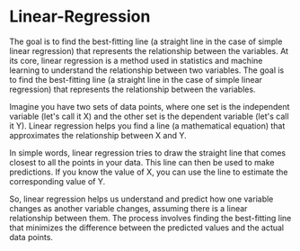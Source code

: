 # Linear-Regression
The goal is to find the best-fitting line (a straight line in the case of simple linear regression) that represents the relationship between the variables.
At its core, linear regression is a method used in statistics and machine learning to understand the relationship between two variables. The goal is to find the best-fitting line (a straight line in the case of simple linear regression) that represents the relationship between the variables.

Imagine you have two sets of data points, where one set is the independent variable (let's call it X) and the other set is the dependent variable (let's call it Y). Linear regression helps you find a line (a mathematical equation) that approximates the relationship between X and Y.

In simple words, linear regression tries to draw the straight line that comes closest to all the points in your data. This line can then be used to make predictions. If you know the value of X, you can use the line to estimate the corresponding value of Y.

So, linear regression helps us understand and predict how one variable changes as another variable changes, assuming there is a linear relationship between them. The process involves finding the best-fitting line that minimizes the difference between the predicted values and the actual data points.
